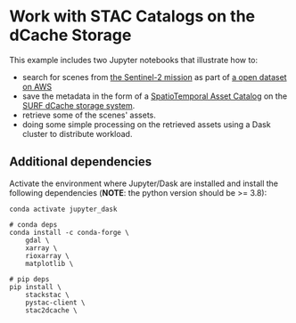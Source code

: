 # Work with STAC Catalogs on the dCache Storage

This example includes two Jupyter notebooks that illustrate how to:
* search for scenes from [the Sentinel-2 mission](https://sentinel.esa.int/web/sentinel/missions/sentinel-2) as part of [a open dataset on AWS](https://registry.opendata.aws/sentinel-2-l2a-cogs/)
* save the metadata in the form of a [SpatioTemporal Asset Catalog](https://stacspec.org) on the [SURF dCache storage system](http://doc.grid.surfsara.nl/en/latest/Pages/Advanced/grid_storage.html).
* retrieve some of the scenes' assets.
* doing some simple processing on the retrieved assets using a Dask cluster to distribute workload.

## Additional dependencies 

Activate the environment where Jupyter/Dask are installed and install the following dependencies (**NOTE**: the python version should be >= 3.8): 

```shell
conda activate jupyter_dask

# conda deps 
conda install -c conda-forge \
    gdal \
    xarray \
    rioxarray \
    matplotlib \

# pip deps
pip install \
    stackstac \
    pystac-client \
    stac2dcache \

```



